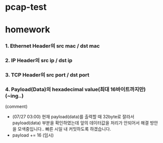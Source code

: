 pcap-test
===
# homework

### 1. Ethernet Header의 src mac / dst mac
### 2. IP Header의 src ip / dst ip
### 3. TCP Header의 src port / dst port
### 4. Payload(Data)의 hexadecimal value(최대 16바이트까지만)(~ing..)

(comment)
+ (07/27 03:00) 현재 payload(data)를 출력할 때 32byte로 잘라서 payload(data) 부분을 확인하였는데 앞의 데이터값을 처리가 안되어서 해결 방안을 모색중입니다.. 빠른 시일 내 커밋하도록 하겠습니다.
+ payload += 16 (임시)
